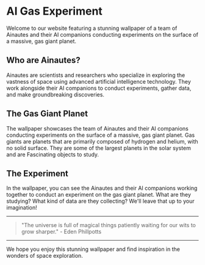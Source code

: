 <!--
Write me markdown content of website with wallpaper:

"A team of Ainautes and their AI companions conducting experiments on the surface of a massive, gas giant planet."

The header of the page should not be copy of the text but rather a real content of the website which is using this wallpaper.

- Feel free to use structure like headings, bullets, numbering, blockquotes, paragraphs, horizontal lines, etc.
- You can use formatting like bold or _italic_
- You can include UTF-8 emojis
- Links should be only #hash anchors (and you can refer to the document itself)
- Do not include images
-->

<!--font:Inter-->

# AI Gas Experiment

Welcome to our website featuring a stunning wallpaper of a team of Ainautes and their AI companions conducting experiments on the surface of a massive, gas giant planet.

## Who are Ainautes?

Ainautes are scientists and researchers who specialize in exploring the vastness of space using advanced artificial intelligence technology. They work alongside their AI companions to conduct experiments, gather data, and make groundbreaking discoveries.

## The Gas Giant Planet

The wallpaper showcases the team of Ainautes and their AI companions conducting experiments on the surface of a massive, gas giant planet. Gas giants are planets that are primarily composed of hydrogen and helium, with no solid surface. They are some of the largest planets in the solar system and are Fas<wbr>ci<wbr>na<wbr>ting objects to study.

## The Experiment

In the wallpaper, you can see the Ainautes and their AI companions working together to conduct an experiment on the gas giant planet. What are they studying? What kind of data are they collecting? We'll leave that up to your imagination!

---

> "The universe is full of magical things patiently waiting for our wits to grow sharper." - Eden Phillpotts

---

We hope you enjoy this stunning wallpaper and find inspiration in the wonders of space exploration.

